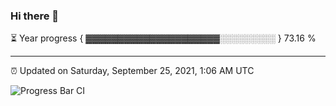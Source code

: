 ### Hi there 👋

⏳ Year progress { ▓▓▓▓▓▓▓▓▓▓▓▓▓▓▓▓▓▓▓▓▓░░░░░░░░░ } 73.16 %

---

⏰ Updated on Saturday, September 25, 2021, 1:06 AM UTC

![Progress Bar CI](https://github.com/arthurbuhl/arthurbuhl/workflows/Progress%20Bar%20CI/badge.svg)
